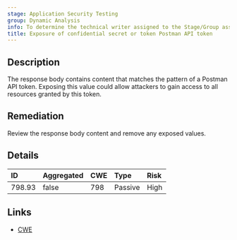 ```yaml
---
stage: Application Security Testing
group: Dynamic Analysis
info: To determine the technical writer assigned to the Stage/Group associated with this page, see https://handbook.gitlab.com/handbook/product/ux/technical-writing/#assignments
title: Exposure of confidential secret or token Postman API token
---
```


## Description

The response body contains content that matches the pattern of a Postman API token.
Exposing this value could allow attackers to gain access to all resources granted by this token.

## Remediation

Review the response body content and remove any exposed values.

## Details

| ID | Aggregated | CWE | Type | Risk |
|:---|:-----------|:----|:-----|:-----|
| 798.93 | false | 798 | Passive | High |

## Links

- [CWE](https://cwe.mitre.org/data/definitions/798.html)
